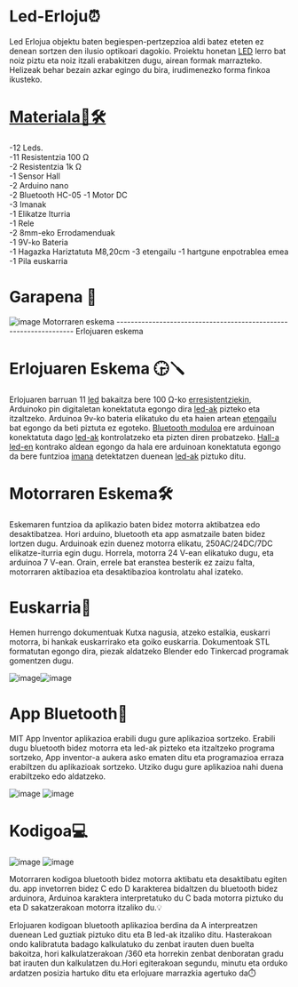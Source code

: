 
# 



# Led-Erloju⏰
 Led Erlojua objektu baten begiespen-pertzepzioa aldi batez eteten ez denean sortzen den ilusio optikoari dagokio.  Proiektu honetan [LED](https://github.com/Aketza56/Led-Erloju/wiki/Index) lerro bat noiz piztu eta noiz itzali erabakitzen dugu, airean formak marrazteko. Helizeak behar bezain azkar egingo du bira, irudimenezko forma finkoa ikusteko. 

# [Materiala🧰🛠️](https://github.com/Aketza56/Led-Erloju/wiki/Index)
 -12 Leds.                  
 -11 Resistentzia 100 Ω                 
 -2 Resistentzia 1k Ω                   
 -1 Sensor Hall                 
 -2 Arduino nano               
 -2 Bluetooth HC-05
 -1 Motor DC                       
 -3 Imanak                     
 -1 Elikatze Iturria                    
 -1 Rele                           
 -2 8mm-eko Errodamenduak                    
 -1 9V-ko Bateria               
 -1 Hagazka Hariztatuta M8,20cm
 -3 etengailu
 -1 hartgune enpotrablea emea
 -1 Pila euskarria

# Garapena 📑

![image](https://github.com/user-attachments/assets/01d16e11-6be5-4084-8dde-05b0a9261b81)
       Motorraren eskema ------------------------------------------------------------------  Erlojuaren eskema 
# Erlojuaren Eskema 🕞🪛
 Erlojuaren barruan 11 [led](https://github.com/Aketza56/Led-Erloju/wiki/Index) bakaitza bere 100 Ω-ko [erresistentziekin](https://github.com/Aketza56/Led-Erloju/wiki/Index), Arduinoko pin digitaletan konektatuta egongo dira [led-ak](https://github.com/Aketza56/Led-Erloju/wiki/Index) pizteko eta itzaltzeko. Arduinoa 9v-ko bateria elikatuko du eta haien artean [etengailu](https://github.com/Aketza56/Led-Erloju/wiki/Index) bat egongo da beti piztuta ez egoteko. [Bluetooth moduloa](https://github.com/Aketza56/Led-Erloju/wiki/Index) ere arduinoan konektatuta dago [led-ak](https://github.com/Aketza56/Led-Erloju/wiki/Index) kontrolatzeko eta pizten diren probatzeko. [Hall-a](https://github.com/Aketza56/Led-Erloju/wiki/Index) [led-en](https://github.com/Aketza56/Led-Erloju/wiki/Index) kontrako aldean egongo da hala ere arduinoan konektatuta egongo da bere funtzioa [imana](https://github.com/Aketza56/Led-Erloju/wiki/Index) detektatzen duenean [led-ak](https://github.com/Aketza56/Led-Erloju/wiki/Index) piztuko ditu.

# Motorraren Eskema🛠️
 
Eskemaren funtzioa da aplikazio baten bidez motorra aktibatzea edo desaktibatzea. Hori arduino, bluetooth eta app asmatzaile baten bidez lortzen dugu. Arduinoak ezin duenez motorra elikatu, 250AC/24DC/7DC elikatze-iturria egin dugu. Horrela, motorra 24 V-ean elikatuko dugu, eta arduinoa 7 V-ean. Orain, errele bat eranstea besterik ez zaizu falta, motorraren aktibazioa eta desaktibazioa kontrolatu ahal izateko.

# Euskarria🔩

Hemen hurrengo dokumentuak Kutxa nagusia, atzeko estalkia, euskarri motorra, bi hankak euskarrirako eta goiko euskarria. Dokumentoak STL 
formatutan egongo dira,  piezak aldatzeko Blender edo Tinkercad programak gomentzen dugu.

![image](https://github.com/user-attachments/assets/a0aa64e5-77ad-4ef5-9fcf-5ec280a64c78)![image](https://github.com/user-attachments/assets/8e8acfe5-04f8-49a8-863a-6fab25ad4aa4)





  
# App Bluetooth📱
MIT App Inventor aplikazioa erabili dugu gure aplikazioa sortzeko. Erabili dugu bluetooth bidez motorra eta led-ak pizteko eta itzaltzeko programa sortzeko, App inventor-a aukera asko ematen ditu eta programazioa erraza erabiltzen du aplikazioak sortzeko. Utziko dugu gure aplikazioa nahi duena erabiltzeko edo aldatzeko.

![image](https://github.com/user-attachments/assets/a668ef51-843d-4d61-a875-7620a16b1608)
![image](https://github.com/user-attachments/assets/952a41d1-debf-4dbe-a4d2-dc054240ee4f)






# Kodigoa💻
![image](https://github.com/user-attachments/assets/fd6d27b4-c6f1-44f0-8f06-a88a58774402)
![image](https://github.com/user-attachments/assets/684baf37-09ff-43c4-bc8d-2d4e35d96e0f)



Motorraren kodigoa bluetooth bidez motorra aktibatu eta desaktibatu egiten du. app invetorren bidez C edo D karakterea bidaltzen du bluetooth bidez arduinora, Arduinoa karaktera interpretatuko du C bada motorra piztuko du eta D sakatzerakoan motorra itzaliko du.💡

Erlojuaren kodigoan bluetooth aplikazioa berdina da A interpreatzen duenean Led guztiak piztuko ditu eta B led-ak itzaliko ditu. Hasterakoan ondo kalibratuta badago kalkulatuko du zenbat irauten duen buelta bakoitza, hori kalkulatzerakoan /360 eta horrekin zenbat denboratan gradu bat irauten dun kalkulatzen du.Hori egiterakoan segundu, minutu eta orduko ardatzen posizia hartuko ditu eta erlojuare marrazkia agertuko da⏱️


